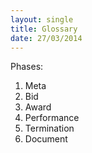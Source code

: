 ```yaml
---
layout: single
title: Glossary
date: 27/03/2014
---
```



Phases:

1. Meta 
1. Bid
1. Award
1. Performance
1. Termination
1. Document
